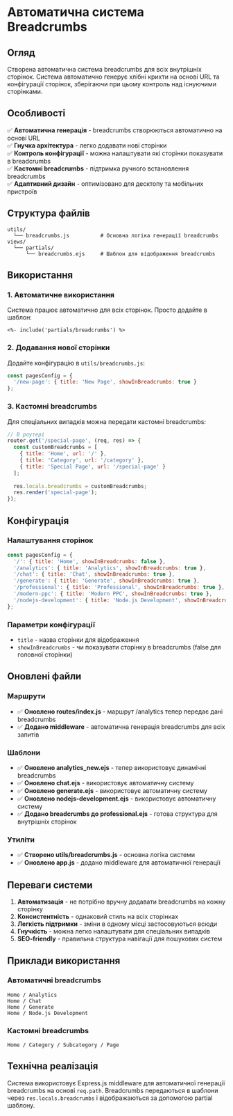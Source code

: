 # Автоматична система Breadcrumbs

## Огляд

Створена автоматична система breadcrumbs для всіх внутрішніх сторінок. Система автоматично генерує хлібні крихти на основі URL та конфігурації сторінок, зберігаючи при цьому контроль над існуючими сторінками.

## Особливості

✅ **Автоматична генерація** - breadcrumbs створюються автоматично на основі URL  
✅ **Гнучка архітектура** - легко додавати нові сторінки  
✅ **Контроль конфігурації** - можна налаштувати які сторінки показувати в breadcrumbs  
✅ **Кастомні breadcrumbs** - підтримка ручного встановлення breadcrumbs  
✅ **Адаптивний дизайн** - оптимізовано для десктопу та мобільних пристроїв  

## Структура файлів

```
utils/
  └── breadcrumbs.js          # Основна логіка генерації breadcrumbs
views/
  └── partials/
      └── breadcrumbs.ejs     # Шаблон для відображення breadcrumbs
```

## Використання

### 1. Автоматичне використання

Система працює автоматично для всіх сторінок. Просто додайте в шаблон:

```ejs
<%- include('partials/breadcrumbs') %>
```

### 2. Додавання нової сторінки

Додайте конфігурацію в `utils/breadcrumbs.js`:

```javascript
const pagesConfig = {
  '/new-page': { title: 'New Page', showInBreadcrumbs: true }
};
```

### 3. Кастомні breadcrumbs

Для спеціальних випадків можна передати кастомні breadcrumbs:

```javascript
// В роутері
router.get('/special-page', (req, res) => {
  const customBreadcrumbs = [
    { title: 'Home', url: '/' },
    { title: 'Category', url: '/category' },
    { title: 'Special Page', url: '/special-page' }
  ];
  
  res.locals.breadcrumbs = customBreadcrumbs;
  res.render('special-page');
});
```

## Конфігурація

### Налаштування сторінок

```javascript
const pagesConfig = {
  '/': { title: 'Home', showInBreadcrumbs: false },
  '/analytics': { title: 'Analytics', showInBreadcrumbs: true },
  '/chat': { title: 'Chat', showInBreadcrumbs: true },
  '/generate': { title: 'Generate', showInBreadcrumbs: true },
  '/professional': { title: 'Professional', showInBreadcrumbs: true },
  '/modern-ppc': { title: 'Modern PPC', showInBreadcrumbs: true },
  '/nodejs-development': { title: 'Node.js Development', showInBreadcrumbs: true }
};
```

### Параметри конфігурації

- `title` - назва сторінки для відображення
- `showInBreadcrumbs` - чи показувати сторінку в breadcrumbs (false для головної сторінки)

## Оновлені файли

### Маршрути
- ✅ **Оновлено routes/index.js** - маршрут /analytics тепер передає дані breadcrumbs
- ✅ **Додано middleware** - автоматична генерація breadcrumbs для всіх запитів

### Шаблони
- ✅ **Оновлено analytics_new.ejs** - тепер використовує динамічні breadcrumbs
- ✅ **Оновлено chat.ejs** - використовує автоматичну систему
- ✅ **Оновлено generate.ejs** - використовує автоматичну систему
- ✅ **Оновлено nodejs-development.ejs** - використовує автоматичну систему
- ✅ **Додано breadcrumbs до professional.ejs** - готова структура для внутрішніх сторінок

### Утиліти
- ✅ **Створено utils/breadcrumbs.js** - основна логіка системи
- ✅ **Оновлено app.js** - додано middleware для автоматичної генерації

## Переваги системи

1. **Автоматизація** - не потрібно вручну додавати breadcrumbs на кожну сторінку
2. **Консистентність** - однаковий стиль на всіх сторінках
3. **Легкість підтримки** - зміни в одному місці застосовуються всюди
4. **Гнучкість** - можна легко налаштувати для спеціальних випадків
5. **SEO-friendly** - правильна структура навігації для пошукових систем

## Приклади використання

### Автоматичні breadcrumbs
```
Home / Analytics
Home / Chat
Home / Generate
Home / Node.js Development
```

### Кастомні breadcrumbs
```
Home / Category / Subcategory / Page
```

## Технічна реалізація

Система використовує Express.js middleware для автоматичної генерації breadcrumbs на основі `req.path`. Breadcrumbs передаються в шаблони через `res.locals.breadcrumbs` і відображаються за допомогою partial шаблону. 